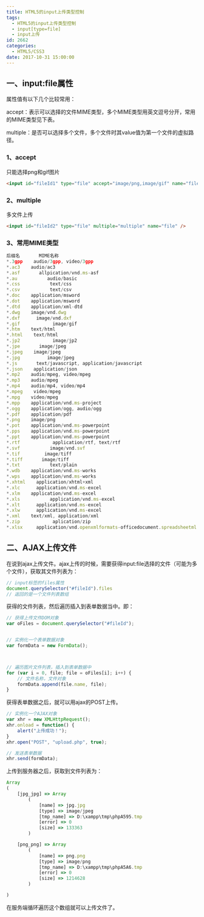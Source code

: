 ```yaml
---
title: HTML5的input上传类型控制
tags:
  - HTML5的input上传类型控制
  - input[type=file]
  - input上传
id: 2662
categories:
  - HTML5/CSS3
date: 2017-10-31 15:00:00
---
```


## 一、input:file属性
属性值有以下几个比较常用：

accept：表示可以选择的文件MIME类型，多个MIME类型用英文逗号分开，常用的MIME类型见下表。

multiple：是否可以选择多个文件，多个文件时其value值为第一个文件的虚拟路径。

### 1、accept
只能选择png和gif图片
```html
<input id="fileId1" type="file" accept="image/png,image/gif" name="file" />
```
### 2、multiple
多文件上传
```html
<input id="fileId2" type="file" multiple="multiple" name="file" />
```

### 3、常用MIME类型
```javascript
后缀名       MIME名称
*.3gpp    audio/3gpp, video/3gpp
*.ac3    audio/ac3
*.asf       allpication/vnd.ms-asf
*.au           audio/basic
*.css           text/css
*.csv           text/csv
*.doc    application/msword    
*.dot    application/msword    
*.dtd    application/xml-dtd    
*.dwg    image/vnd.dwg    
*.dxf      image/vnd.dxf
*.gif            image/gif    
*.htm    text/html    
*.html    text/html    
*.jp2            image/jp2    
*.jpe       image/jpeg
*.jpeg    image/jpeg
*.jpg          image/jpeg    
*.js       text/javascript, application/javascript    
*.json    application/json    
*.mp2    audio/mpeg, video/mpeg    
*.mp3    audio/mpeg    
*.mp4    audio/mp4, video/mp4    
*.mpeg    video/mpeg    
*.mpg    video/mpeg    
*.mpp    application/vnd.ms-project    
*.ogg    application/ogg, audio/ogg    
*.pdf    application/pdf    
*.png    image/png    
*.pot    application/vnd.ms-powerpoint    
*.pps    application/vnd.ms-powerpoint    
*.ppt    application/vnd.ms-powerpoint    
*.rtf            application/rtf, text/rtf    
*.svf           image/vnd.svf    
*.tif         image/tiff    
*.tiff       image/tiff    
*.txt           text/plain    
*.wdb    application/vnd.ms-works    
*.wps    application/vnd.ms-works    
*.xhtml    application/xhtml+xml    
*.xlc      application/vnd.ms-excel    
*.xlm    application/vnd.ms-excel    
*.xls           application/vnd.ms-excel    
*.xlt      application/vnd.ms-excel    
*.xlw      application/vnd.ms-excel    
*.xml    text/xml, application/xml    
*.zip            aplication/zip    
*.xlsx     application/vnd.openxmlformats-officedocument.spreadsheetml.sheet
```

## 二、AJAX上传文件
在说到ajax上传文件。ajax上传的时候，需要获得input:file选择的文件（可能为多个文件），获取其文件列表为：
```javascript
// input标签的files属性
document.querySelector("#fileId").files
// 返回的是一个文件列表数组
```
获得的文件列表，然后遍历插入到表单数据当中。即：
```javascript
// 获得上传文件DOM对象
var oFiles = document.querySelector("#fileId");


// 实例化一个表单数据对象
var formData = new FormData();



// 遍历图片文件列表，插入到表单数据中
for (var i = 0, file; file = oFiles[i]; i++) {
    // 文件名称，文件对象
    formData.append(file.name, file);
}
```
获得表单数据之后，就可以用ajax的POST上传。
```javascript
// 实例化一个AJAX对象
var xhr = new XMLHttpRequest();
xhr.onload = function() {
    alert("上传成功！");
}
xhr.open("POST", "upload.php", true);

// 发送表单数据
xhr.send(formData);
```
上传到服务器之后，获取到文件列表为：
```javascript
Array
(
    [jpg_jpg] => Array
        (
            [name] => jpg.jpg
            [type] => image/jpeg
            [tmp_name] => D:\xampp\tmp\phpA595.tmp
            [error] => 0
            [size] => 133363
        )

    [png_png] => Array
        (
            [name] => png.png
            [type] => image/png
            [tmp_name] => D:\xampp\tmp\phpA5A6.tmp
            [error] => 0
            [size] => 1214628
        )

)
```
在服务端循环遍历这个数组就可以上传文件了。